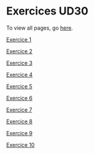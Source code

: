 <h1>Exercices UD30</h1>
<p>To view all pages, go <a href="https://jvprz.github.io/jps_java_reus/UD30/">here</a>.</p>

<p><a href="https://jvprz.github.io/jps_java_reus/UD30/Ejercicio_1/index.html">Exercice 1</a></p>
<p><a href="https://jvprz.github.io/jps_java_reus/UD30/Ejercicio_2/index.html">Exercice 2</a></p>
<p><a href="https://jvprz.github.io/jps_java_reus/UD30/Ejercicio_3/index.html">Exercice 3</a></p>
<p><a href="https://jvprz.github.io/jps_java_reus/UD30/Ejercicio_4/index.html">Exercice 4</a></p>
<p><a href="https://jvprz.github.io/jps_java_reus/UD30/Ejercicio_5/index.html">Exercice 5</a></p>
<p><a href="https://jvprz.github.io/jps_java_reus/UD30/Ejercicio_6/index.html">Exercice 6</a></p>
<p><a href="https://jvprz.github.io/jps_java_reus/UD30/Ejercicio_7/index.html">Exercice 7</a></p>
<p><a href="https://jvprz.github.io/jps_java_reus/UD30/Ejercicio_8/index.html">Exercice 8</a></p>
<p><a href="https://jvprz.github.io/jps_java_reus/UD30/Ejercicio_9/index.html">Exercice 9</a></p>
<p><a href="https://jvprz.github.io/jps_java_reus/UD30/Ejercicio_10/index.html">Exercice 10</a></p>